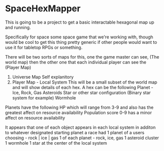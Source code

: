 # SpaceHexMapper
This is going to be a project to get a basic interactable hexagonal map up and running.

Specifically for space some space game that we're working with, though would be cool to get this thing pretty generic if other people would want to use it for tabletop RPGs or something.

There will be two sorts of maps for this, one the game master can see, (The world map) then the other one that each individual player can see the (Player Map)
1. Universe Map
Self explanitory
2. Player Map - Local System
This will be a small subset of the world map and will show details of each hex.
A hex can be the following
Planet - Ice, Rock, Gas
Asteroids 
Star or other star configuration (Binary star system for example)
Wormhole

Planets have the following
HP which will range from 3-9 and also has the greatest affect on resource availability
Population score 0-9 has a minor affect on resource availability

It appears that one of each object appears in each local system in additon to whatever designated starting planet a race had
1 planet of a users choosing - rock | ice | gas
1 of each planet - rock, ice, gas
1 asteroid cluster
1 wormhole
1 star at the center of the local system

